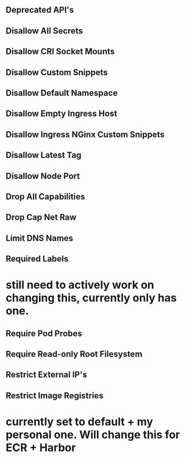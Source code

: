 ## Deprecated API's

## Disallow All Secrets

## Disallow CRI Socket Mounts

## Disallow Custom Snippets

## Disallow Default Namespace

## Disallow Empty Ingress Host

## Disallow Ingress NGinx Custom Snippets

## Disallow Latest Tag

## Disallow Node Port

## Drop All Capabilities

## Drop Cap Net Raw

## Limit DNS Names

## Required Labels
# still need to actively work on changing this, currently only has one.

## Require Pod Probes

## Require Read-only Root Filesystem

## Restrict External IP's

## Restrict Image Registries
# currently set to default + my personal one. Will change this for ECR + Harbor
